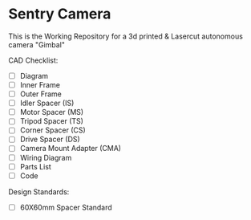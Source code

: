 # Sentry Camera
This is the Working Repository for a 3d printed & Lasercut autonomous camera "Gimbal"

CAD Checklist:
 - [ ] Diagram
 - [ ] Inner Frame
 - [ ] Outer Frame
 - [ ] Idler Spacer (IS)
 - [ ] Motor Spacer (MS)
 - [ ] Tripod Spacer (TS)
 - [ ] Corner Spacer (CS)
 - [ ] Drive Spacer (DS)
 - [ ] Camera Mount Adapter (CMA)
 - [ ] Wiring Diagram
 - [ ] Parts List
 - [ ] Code
 
Design Standards:
 - [ ] 60X60mm Spacer Standard